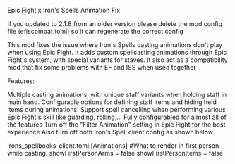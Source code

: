 Epic Fight x Iron's Spells Animation Fix

If you updated to 2.1.8 from an older version please delete the mod config file (efiscompat.toml) so it can regenerate the correct config

This mod fixes the issue where Iron's Spells casting animations don't play when using Epic Fight. It adds custom spellcasting animations through Epic Fight's system, with special variants for staves. It also act as a compatibility mod that fix some problems with EF and ISS when used together

Features:

Multiple casting animations, with unique staff variants when holding staff in main hand.
Configurable options for defining staff items and hiding held items during animations.
Support spell cancelling when performing various Epic Fight's skill like guarding, rolling,...
Fully configurabled for almost all of the features
Turn off the "Filter Animation" setting in Epic Fight for the best experience
Also turn off both Iron's Spell client config as shown below

irons_spellbooks-client.toml
[Animations]
    #What to render in first person while casting.
    showFirstPersonArms = false
    showFirstPersonItems = false
